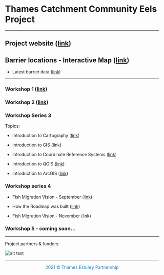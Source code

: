 # Thames Catchment Community Eels Project

<hr>

## Project website (<a href="https://www.thamesriverstrust.org.uk/thames-catchment-community-eels-project/" target="_blank">link</a>)

## Barrier locations - Interactive Map (<a href="https://tep-thames.maps.arcgis.com/apps/webappviewer/index.html?id=49fba990908f4a288dfe34b101ba2bfe" target="_blank">link</a>)

- Latest barrier data (<a href="https://greater-thames-estuary-fish-migration-roadmap-tep-thames.hub.arcgis.com/datasets/thameseels-barriers/explore?location=51.369460%2C-0.843961%2C9.89" target="_blank">link</a>)

<hr>

### Workshop 1 (<a href="https://storymaps.arcgis.com/stories/9e159dbd2f6042e9a1059b7987de7f18" target="_blank">link</a>)

### Workshop 2 (<a href="https://storymaps.arcgis.com/stories/72a068ca83c941abbb4765c2b5b5159a" target="_blank">link</a>)

### Workshop Series 3

Topics:

- Introduction to Cartography (<a href="https://thamesestuarypartnership.github.io/thameseels/workshops/cartography/#1" target="_blank">link</a>)

- Introduction to GIS (<a href="https://thamesestuarypartnership.github.io/thameseels/workshops/GIS/#1" target="_blank">link</a>)

- Introduction to Coordinate Reference Systems (<a href="https://thamesestuarypartnership.github.io/thameseels/workshops/CRS/#1" target="_blank">link</a>)

- Introduction to QGIS (<a href="https://bookdown.org/tep/gisbooklet/introduction-to-qgis.html" target="_blank">link</a>)

- Introduction to ArcGIS (<a href="https://bookdown.org/tep/gisbooklet/introduction-to-arcgis.html" target="_blank">link</a>)

### Workshop series 4 

- Fish Migration Vision - September (<a href="https://thamesestuarypartnership.github.io/thameseels/workshops/FMV_Sept_FINAL.pdf" target="_blank">link</a>)

- How the Roadmap was built (<a href="https://thamesestuarypartnership.github.io/thameseels/workshops/How%20the%20Roadmap%20was%20built.pdf" target="_blank">link</a>)

- Fish Migration Vision - November (<a href="https://thamesestuarypartnership.github.io/thameseels/workshops/FMV_Nov_FINAL.pdf" target="_blank">link</a>)

### Workshop 5 - coming soon...

<hr>

Project partners & funders: 

![alt text](https://raw.githubusercontent.com/ThamesEstuaryPartnership/thameseels/main/Partner%20Acknowlegements%20Band%20V2.png)

<hr>
<center><p style="color:#267CB9">2021 © Thames Estuary Partnership</p></center>

<link rel="stylesheet" href="https://cdnjs.cloudflare.com/ajax/libs/font-awesome/4.7.0/css/font-awesome.min.css">
<p style="text-align: center;">
<a href="https://www.thamesestuarypartnership.org/" target="_blank" class="fa fa-globe fa-lg" style="color:#267CB9"></a> <a href="mailto:w.bodnar@ucl.ac.uk" class="fa fa-envelope fa-lg" style="color:#267CB9"></a>

